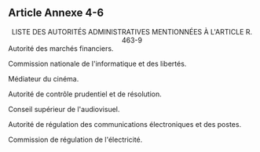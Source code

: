 ## Article Annexe 4-6

<center>LISTE DES AUTORITÉS ADMINISTRATIVES MENTIONNÉES À L'ARTICLE R. 463-9
</center>Autorité des marchés financiers.

Commission nationale de l'informatique et des libertés.

Médiateur du cinéma.

Autorité de contrôle prudentiel et de résolution.

Conseil supérieur de l'audiovisuel.

Autorité de régulation des communications électroniques et des postes.

Commission de régulation de l'électricité.

